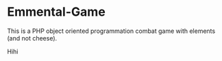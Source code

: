 # Emmental-Game

This is a PHP object oriented programmation combat game with elements (and not cheese).

Hihi